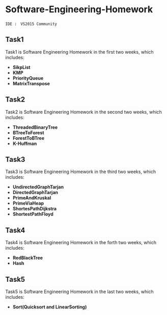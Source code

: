# Software-Engineering-Homework #
    IDE :　VS2015 Community
Task1
------------
>  
Task1 is Software Engineering Homework in the first two weeks, 
which includes:
    
* **SikpList**
* **KMP**
* **PriorityQueue**
* **MatrixTranspose**

Task2
------------  
>
Task2 is Software Engineering Homework in the second two weeks, 
which includes:

* **ThreadedBinaryTree**
* **BTreeToForest**
* **ForestToBTree**
* **K-Huffman**

Task3
------------
>
Task3 is Software Engineering Homework in the third two weeks, 
which includes:

* **UndirectedGraphTarjan**
* **DirectedGraphTarjan**
* **PrimeAndKruskal**
* **PrimeViaHeap**
* **ShortesPathDijkstra**
* **ShortestPathFloyd**

Task4
------------
> 
Task4 is Software Engineering Homework in the forth two weeks, 
which includes:

* **RedBlackTree**
* **Hash**

Task5
------------
> 
Task5 is Software Engineering Homework in the last two weeks, 
which includes:

* **Sort(Quicksort and LinearSorting)**

